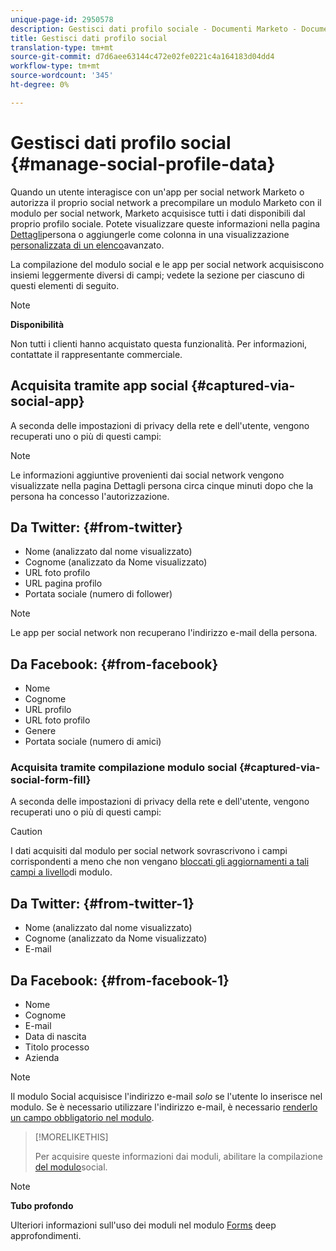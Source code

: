 ```yaml
---
unique-page-id: 2950578
description: Gestisci dati profilo sociale - Documenti Marketo - Documentazione prodotto
title: Gestisci dati profilo social
translation-type: tm+mt
source-git-commit: d7d6aee63144c472e02fe0221c4a164183d04dd4
workflow-type: tm+mt
source-wordcount: '345'
ht-degree: 0%

---
```



# Gestisci dati profilo social {#manage-social-profile-data}

Quando un utente interagisce con un&#39;app [](../../../../product-docs/demand-generation/social/configuring-social-actions/customize-social-app-button.md)per social network Marketo o autorizza il proprio social network a precompilare un modulo Marketo con il modulo per [](../../../../product-docs/demand-generation/forms/form-actions/enable-social-form-fill-on-a-form.md)social network, Marketo acquisisce tutti i dati disponibili dal proprio profilo sociale. Potete visualizzare queste informazioni nella pagina [Dettagli](http://docs.marketo.com/display/DOCS/Using+the+Person+Detail+Page)persona o aggiungerle come colonna in una visualizzazione [personalizzata di un elenco](http://docs.marketo.com/display/DOCS/Create+and+Change+Views+for+Lists+and+Smart+List)avanzato.

La compilazione del modulo social e le app per social network acquisiscono insiemi leggermente diversi di campi; vedete la sezione per ciascuno di questi elementi di seguito.

>[!NOTE]
>
>**Disponibilità**
>
>Non tutti i clienti hanno acquistato questa funzionalità. Per informazioni, contattate il rappresentante commerciale.

## Acquisita tramite app social {#captured-via-social-app}

A seconda delle impostazioni di privacy della rete e dell&#39;utente, vengono recuperati uno o più di questi campi:

>[!NOTE]
>
>Le informazioni aggiuntive provenienti dai social network vengono visualizzate nella pagina Dettagli persona circa cinque minuti dopo che la persona ha concesso l&#39;autorizzazione.

## Da Twitter: {#from-twitter}

* Nome (analizzato dal nome visualizzato)
* Cognome (analizzato da Nome visualizzato)
* URL foto profilo
* URL pagina profilo
* Portata sociale (numero di follower)

>[!NOTE]
>
>Le app per social network non recuperano l&#39;indirizzo e-mail della persona.

## Da Facebook: {#from-facebook}

* Nome
* Cognome
* URL profilo
* URL foto profilo
* Genere
* Portata sociale (numero di amici)

### Acquisita tramite compilazione modulo social {#captured-via-social-form-fill}

A seconda delle impostazioni di privacy della rete e dell&#39;utente, vengono recuperati uno o più di questi campi:

>[!CAUTION]
>
>I dati acquisiti dal modulo per social network sovrascrivono i campi corrispondenti a meno che non vengano [bloccati gli aggiornamenti a tali campi a livello](../../../../product-docs/administration/field-management/block-updates-to-a-field.md)di modulo.

## Da Twitter: {#from-twitter-1}

* Nome (analizzato dal nome visualizzato)
* Cognome (analizzato da Nome visualizzato)
* E-mail

## Da Facebook: {#from-facebook-1}

* Nome
* Cognome
* E-mail
* Data di nascita
* Titolo processo
* Azienda

>[!NOTE]
>
>Il modulo Social acquisisce l&#39;indirizzo e-mail *solo* se l&#39;utente lo inserisce nel modulo. Se è necessario utilizzare l&#39;indirizzo e-mail, è necessario [renderlo un campo obbligatorio nel modulo](../../../../product-docs/demand-generation/forms/creating-a-form/make-a-form-field-required.md).

>[!MORELIKETHIS]
>
>Per acquisire queste informazioni dai moduli, abilitare la compilazione [del modulo](../../../../product-docs/demand-generation/forms/form-actions/enable-social-form-fill-on-a-form.md)social.

>[!NOTE]
>
>**Tubo profondo**
>
>Ulteriori informazioni sull&#39;uso dei moduli nel modulo [Forms](http://docs.marketo.com/display/docs/forms) deep approfondimenti.

